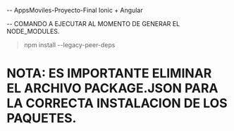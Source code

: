 -- AppsMoviles-Proyecto-Final
 Ionic + Angular

-- COMANDO A EJECUTAR AL MOMENTO DE GENERAR EL NODE_MODULES.
> npm install --legacy-peer-deps

# NOTA: ES IMPORTANTE ELIMINAR EL ARCHIVO PACKAGE.JSON PARA LA CORRECTA INSTALACION DE LOS PAQUETES.
